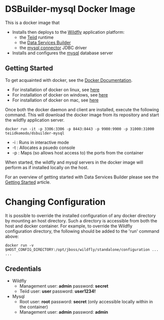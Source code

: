 # DSBuilder-mysql Docker Image

This is a docker image that
* Installs then deploys to the [Wildfly](http://wildfly.org) application platform:
  * the [Teiid](http://teiid.jboss.org) runtime
  * the [Data Services Builder](http://teiiddesigner.jboss.org/ds_builder_summary.html)
  * the [mysql connector](https://dev.mysql.com/downloads/connector/j/) JDBC driver
* Installs and configures the [mysql](https://dev.mysql.com) database server

## Getting Started

To get acquainted with docker, see the [Docker Documentation](https://docs.docker.com).

* For installation of docker on linux, see [here](https://docs.docker.com/engine/installation/linux/)
* For installation of docker on windows, see [here](https://docs.docker.com/engine/installation/windows/)
* For installation of docker on mac, see [here](https://docs.docker.com/engine/installation/mac/)

Once both the docker daemon and client are installed, execute the following command. This will download the docker image from its repository and start the wildfly application server.

    docker run -it -p 3306:3306 -p 8443:8443 -p 9900:9900 -p 31000:31000 teiidkomodo/dsbuilder-mysql

* -i : Runs in interactive mode
* -t : Allocates a psuedo console
* -p : Maps (so allows host access to) the ports from the container

When started, the wildfly and mysql servers in the docker image will perform as if installed locally on the host.

For an overview of getting started with Data Services Builder please see the [Getting Started](https://developer.jboss.org/wiki/GettingStartedWithDataServicesBuilder) article.

# Changing Configuration

It is possible to override the installed configuration of any docker directory by mounting an host directory. Such a directory is accessible from both the host and docker container. For example, to override the Wildfly configuration directory, the following should be added to the 'run' command above:

    docker run -v $HOST_CONFIG_DIRECTORY:/opt/jboss/wildfly/standalone/configuration ... ...

## Credentials

* Wildfly
  * Management user:    __admin__   password: __secret__
  * Teiid      user:    __user__    password: __user1234!__
* Mysql
  * Root user:          __root__    password: __secret__ (only accessible locally within in the container)
  * Management user:    __admin__   password: __admin__
